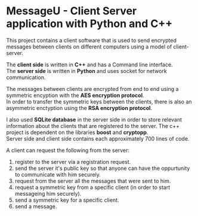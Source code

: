 # MessageU - Client Server application with Python and C++
This project contains a client software that is used to send encrypted messages between clients on different computers using a model of client-server. </br> 

The **client side** is written in **C++** and has a Command line interface. </br> 
The **server side** is written in **Python** and uses socket for network communication. </br> 

The messages between clients are encrypted from end to end using a symmetric encyption with the **AES encryption protocol**. </br>
In order to transfer the symmetric keys between the clients, there is also an asymmetric enctyption using the **RSA encryption protocol**. </br>

I also used **SQLite database** in the server side in order to store relevant information about the clients that are registered to the server.
The c++ project is dependent on the libraries **boost** and **cryptopp**.</br>
Server side and client side contains each approximately 700 lines of code.

A client can request the following from the server: </br>
<ol>
<li>register to the server via a registration request.</li>
<li>send the server it's public key so that anyone can have the oppurtunity to communicate with him securely.</li>
<li>request from the server all the messages that were sent to him.</li>
<li>request a symmetric key from a specific client (in order to start messageing him securely).</li>
<li>send a symmetric key for a specific client.</li>
<li>send a message.</li>
</ol?
